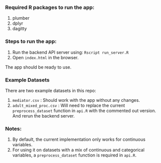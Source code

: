 ### Required R packages to run the app:
1. plumber
2. dplyr
3. dagitty

### Steps to run the app:

1. Run the backend API server using: `Rscript run_server.R`
2. Open `index.html` in the browser.

The app should be ready to use.

### Example Datasets
There are two example datasets in this repo:
1. `mediator.csv` : Should work with the app without any changes.
2. `adult_mixed_proc.csv` : Will need to replace the current `preprocess_dataset` function in `api.R` with the commented out version. And rerun the backend server.

### Notes:

1. By default, the current implementation only works for continuous variables.
2. For using it on datasets with a mix of continuous and categorical variables, a `preprocess_dataset` function is required in `api.R`.
